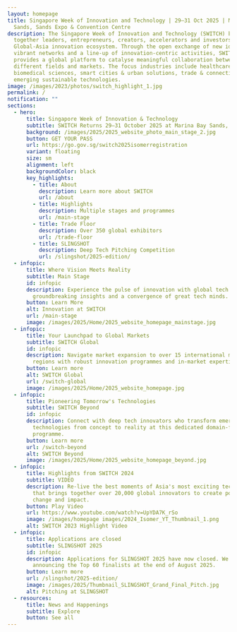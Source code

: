 ```yaml
---
layout: homepage
title: Singapore Week of Innovation and Technology | 29–31 Oct 2025 | Marina Bay
  Sands, Sands Expo & Convention Centre
description: The Singapore Week of Innovation and Technology (SWITCH) brings
  together leaders, entrepreneurs, creators, accelerators and investors from the
  Global-Asia innovation ecosystem. Through the open exchange of new ideas,
  vibrant networks and a line-up of innovation-centric activities, SWITCH
  provides a global platform to catalyse meaningful collaboration between
  different fields and markets. The focus industries include healthcare &
  biomedical sciences, smart cities & urban solutions, trade & connectivity, and
  emerging sustainable technologies.
image: /images/2023/photos/switch_highlight_1.jpg
permalink: /
notification: ""
sections:
  - hero:
      title: Singapore Week of Innovation & Technology
      subtitle: SWITCH Returns 29–31 October 2025 at Marina Bay Sands, Singapore!
      background: /images/2025/2025_website_photo_main_stage_2.jpg
      button: GET YOUR PASS
      url: https://go.gov.sg/switch2025isomerregistration
      variant: floating
      size: sm
      alignment: left
      backgroundColor: black
      key_highlights:
        - title: About
          description: Learn more about SWITCH
          url: /about
        - title: Highlights
          description: Multiple stages and programmes
          url: /main-stage
        - title: Trade Floor
          description: Over 350 global exhibitors
          url: /trade-floor
        - title: SLINGSHOT
          description: Deep Tech Pitching Competition
          url: /slingshot/2025-edition/
  - infopic:
      title: Where Vision Meets Reality
      subtitle: Main Stage
      id: infopic
      description: Experience the pulse of innovation with global tech leaders,
        groundbreaking insights and a convergence of great tech minds.
      button: Learn More
      alt: Innovation at SWITCH
      url: /main-stage
      image: /images/2025/Home/2025_website_homepage_mainstage.jpg
  - infopic:
      title: Your Launchpad to Global Markets
      subtitle: SWITCH Global
      id: infopic
      description: Navigate market expansion to over 15 international markets and
        regions with robust innovation programmes and in-market expertise.
      button: Learn more
      alt: SWITCH Global
      url: /switch-global
      image: /images/2025/Home/2025_website_homepage.jpg
  - infopic:
      title: Pioneering Tomorrow's Technologies
      subtitle: SWITCH Beyond
      id: infopic
      description: Connect with deep tech innovators who transform emerging
        technologies from concept to reality at this dedicated domain-focused
        programme.
      button: Learn more
      url: /switch-beyond
      alt: SWITCH Beyond
      image: /images/2025/Home/2025_website_homepage_beyond.jpg
  - infopic:
      title: Highlights from SWITCH 2024
      subtitle: VIDEO
      description: Re-live the best moments of Asia's most exciting tech startup event
        that brings together over 20,000 global innovators to create positive
        change and impact.
      button: Play Video
      url: https://www.youtube.com/watch?v=UpYDA7K_rSo
      image: /images/homepage images/2024_Isomer_YT_Thumbnail_1.png
      alt: SWITCH 2023 Highlight Video
  - infopic:
      title: Applications are closed
      subtitle: SLINGSHOT 2025
      id: infopic
      description: Applications for SLINGSHOT 2025 have now closed. We will be
        announcing the Top 60 finalists at the end of August 2025.
      button: Learn more
      url: /slingshot/2025-edition/
      image: /images/2025/Thumbnail_SLINGSHOT_Grand_Final_Pitch.jpg
      alt: Pitching at SLINGSHOT
  - resources:
      title: News and Happenings
      subtitle: Explore
      button: See all
---
```

